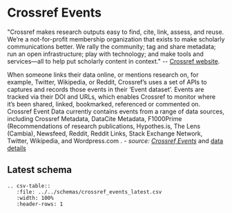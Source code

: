 # Crossref Events

"Crossref makes research outputs easy to find, cite, link, assess, and reuse. We’re a not-for-profit
membership organization that exists to make scholarly communications better. We rally the community;
tag and share metadata; run an open infrastructure; play with technology; and make tools and
services—all to help put scholarly content in context."
-- [Crossref website](https://www.crossref.org/).

When someone links their data online, or mentions research on, for example, Twitter, 
Wikipedia, or Reddit, Crossref’s uses a set of APIs to captures and records those events in 
their ‘Event dataset’. Events are tracked via their DOI and URLs, which enables Crossref to 
monitor where it’s been shared, linked, bookmarked, referenced or commented on. 
Crossref Event Data currently contains events from a range of data sources, including 
Crossref Metadata, DataCite Metadata, F1000Prime (Recommendations of research publications, 
Hypothes.is, The Lens (Cambia), Newsfeed, Reddit, Reddit Links, Stack Exchange Network, 
Twitter, Wikipedia, and Wordpress.com
. _- source: [Crossref Events](https://www.crossref.org/services/event-data/)_ 
and [data details](https://www.eventdata.crossref.org/guide/data/events/)

## Latest schema
``` eval_rst
.. csv-table::
   :file: ../../schemas/crossref_events_latest.csv
   :width: 100%
   :header-rows: 1
```